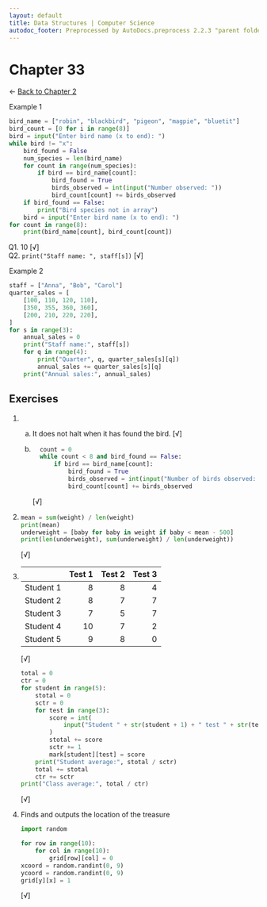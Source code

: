 ```yaml
---
layout: default
title: Data Structures | Computer Science
autodoc_footer: Preprocessed by AutoDocs.preprocess 2.2.3 "parent folders in indexes *should* now display properly" ⓒ Starwort, 2020
---
```


<style>
    :not(ul) + ol {
        counter-reset: list-ctr;
        list-style-type: none;
        list-style-position: outside;
    }
    :not(ul) + ol > li {
        counter-increment: list-ctr;
    }
    :not(ul) + ol > li::before {
        content:"Q" counter(list-ctr) ". ";
        margin-left: -25px;
    }
    ol ul {
        list-style-type: lower-alpha;
    }
    ol ul ul {
        list-style-type: lower-roman;
    }
    ul ol {
        list-style-type: circle;
    }
    ul {
        list-style-type: decimal;
    }
    ul ul {
        list-style-type: lower-alpha;
    }
    ul ul ul {
        list-style-type: lower-roman;
    }
</style>

# Chapter 33

← [Back to Chapter 2](./index.html)

Example 1

```py
bird_name = ["robin", "blackbird", "pigeon", "magpie", "bluetit"]
bird_count = [0 for i in range(8)]
bird = input("Enter bird name (x to end): ")
while bird != "x":
    bird_found = False
    num_species = len(bird_name)
    for count in range(num_species):
        if bird == bird_name[count]:
            bird_found = True
            birds_observed = int(input("Number observed: "))
            bird_count[count] += birds_observed
    if bird_found == False:
        print("Bird species not in array")
    bird = input("Enter bird name (x to end): ")
for count in range(8):
    print(bird_name[count], bird_count[count])
```

1. 10 [√]
2. `print("Staff name: ", staff[s])` [√]

Example 2

```py
staff = ["Anna", "Bob", "Carol"]
quarter_sales = [
    [100, 110, 120, 110],
    [350, 355, 360, 360],
    [200, 210, 220, 220],
]
for s in range(3):
    annual_sales = 0
    print("Staff name:", staff[s])
    for q in range(4):
        print("Quarter", q, quarter_sales[s][q])
        annual_sales += quarter_sales[s][q]
    print("Annual sales:", annual_sales)
```

## Exercises

- &#x200b;
  - It does not halt when it has found the bird. [√]

  - ```py
      count = 0
      while count < 8 and bird_found == False:
          if bird == bird_name[count]:
              bird_found = True
              birds_observed = int(input("Number of birds observed: "))
              bird_count[count] += birds_observed
    ```

    [√]

- ```py
  mean = sum(weight) / len(weight)
  print(mean)
  underweight = [baby for baby in weight if baby < mean - 500]
  print(len(underweight), sum(underweight) / len(underweight))
  ```

  [√]

- |  &#x200b; | Test 1 | Test 2 | Test 3 |
  | --------: | -----: | -----: | -----: |
  | Student 1 |      8 |      8 |      4 |
  | Student 2 |      8 |      7 |      7 |
  | Student 3 |      7 |      5 |      7 |
  | Student 4 |     10 |      7 |      2 |
  | Student 5 |      9 |      8 |      0 |

  [√]

  ```py
  total = 0
  ctr = 0
  for student in range(5):
      stotal = 0
      sctr = 0
      for test in range(3):
          score = int(
              input("Student " + str(student + 1) + " test " + str(test + 1) + ": ")
          )
          stotal += score
          sctr += 1
          mark[student][test] = score
      print("Student average:", stotal / sctr)
      total += stotal
      ctr += sctr
  print("Class average:", total / ctr)
  ```

  [√]

- Finds and outputs the location of the treasure

  ```py
  import random

  for row in range(10):
      for col in range(10):
          grid[row][col] = 0
  xcoord = random.randint(0, 9)
  ycoord = random.randint(0, 9)
  grid[y][x] = 1
  ```

  [√]

